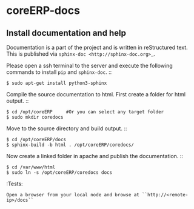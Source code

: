 # coreERP-docs

Install documentation and help
------------------------------

Documentation is a part of the project and is written in reStructured text. This is published via `sphinx-doc <http://sphinx-doc.org>`_.

Please open a ssh terminal to the server and execute the following commands to install `pip` and `sphinx-doc`. ::
   
    $ sudo apt-get install python3-sphinx

Compile the source documentation to html. First create a folder for html output. ::

    $ cd /opt/coreERP     #Or you can select any target folder
    $ sudo mkdir coredocs

Move to the source directory and build output. ::

    $ cd /opt/coreERP/docs
    $ sphinx-build -b html . /opt/coreERP/coredocs/

Now create a linked folder in apache and publish the documentation. ::

    $ cd /var/www/html
    $ sudo ln -s /opt/coreERP/coredocs docs

:Tests:
    
    Open a browser from your local node and browse at ``http://<remote-ip>/docs``
